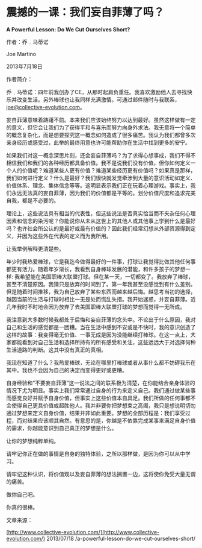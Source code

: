 # 震撼的一课：我们妄自菲薄了吗？

**A Powerful Lesson: Do We Cut Ourselves Short?**

作者：乔﹒马蒂诺

Joe Martino

2013年7月18日

作者简介：

乔﹒马蒂诺：四年前我创办了CE，从那时起肩负重任。我喜欢激励他人去寻找快乐并改变生活。另外棒球也让我同样充满激情。可通过邮件随时与我联系，joe@collective-evolution.com。

妄自菲薄意味着踌躇不前。本来我们应该始终努力以达到最好。虽然这样做有一定的意义，但它会让我们为了获得平和与喜乐而努力向身外求法。我无意将一个简单的概念复杂化，而是想要探究这一概念如何造成了很多痛苦。我认为我们都曾多次亲身经历或感受过，此举的最终用意也许可能帮助你在生活中找到更多的安宁。

如果我们对这一概念深思片刻，还会妄自菲薄吗？为了求得心想事成，我们不得不相信我们和我们的各种经历都具备价值。我不是说我们没有价值，但你如何定义一个人的价值呢？难道某些人更有价值？难道某些经历更有价值吗？如果真是那样，我们如何进行定义？什么是最好？我们很快就发觉牵涉到大量的意识活动如定义、价值体系、理念、集体信念等等。这明显表示我们正在玩着心理游戏。事实上，我们永远无法真的妄自菲薄，因为我们的价值都是平等的。划分价值尺度和追求完美自我，都是不必要的。

理论上，这些说法具有相当的代表性，但这些说法是否真实恰当而不夹杂任何心理因素和信念的染污呢？你能说你从未从这世上的其他人或其他事上学到什么是最好吗？也许社会所公认的是最好或最有价值的？因此我们经常幻想从外部资源得到定义，并因为这些外在代表的定义而为我所用。

让我举例解释更清楚些。

年少时我热爱棒球，它是我迄今做得最好的一件事，打球让我觉得比做其他任何事都更有活力。随着年岁渐长，我看到自身棒球发展的潜能，和许多孩子的梦想一样: 我希望能在美国职棒大联盟打球。但在某一天，一切都变了。我放弃了棒球，甚至不清楚原因。我猜只是放弃的时间到了。第一年我甚至没感觉到有什么差别。但是随着时间推移，我为自己放弃了某些东西而越来越后悔。越思考当初的选择，越因当前的生活与打球时相比一无是处而慌乱失措。我开始迷惑，并妄自菲薄。近几年我时不时地会因为放弃了去美国职棒大联盟打球的梦想而觉得一无所成。

我注意到大多数时候我都处于后悔和妄自菲薄的念头中。不论出于什么原因，我对自己和生活的感觉都是一团糟。当在生活中感到不安或是不快时，我的意识创造了这样的故事：我变得毫无价值、一事无成是因为没能继续打棒球。在这一点上，大家都能看到对自己生活和选择所持有的所有感受和关注，这些远远大于对选择何种生活道路的判断。这其中没有真正的真相。

我现在知道了什么？我热爱棒球，无论在哪里打棒球或者从事什么都不妨碍我乐在其中。我也不会因为自己的决定而变得更好或更糟。

自身经验和“不要妄自菲薄”这一说法之间的联系极为清楚，在你能结合亲身体验的情况下尤为明显。事实上我们常常通过自身的行为来定义自己。我们通过做某些事而感觉良好并赋予自身价值，但事实上这些价值本自具足。我们所做的任何事都不会使得自己更具价值或超胜他人。我并非要你把梦想束之高阁，我只是想说明切勿通过梦想来定义自身价值，结果并非如此重要。梦想的全部历程是：我们享受过程，而对结果应该顺其自然。有意思的是，你越是不依靠完成某事来满足自身价值的需求，你越能意识到自己真正的梦想是什么。

让你的梦想纯粹单纯。

请牢记你正在做的事情是自身的独特体验，之所以那样做，是因为你可以从中学习。

请牢记这种认识，将价值观以及妄自菲薄的想法搁置一边，这将使你免受大量无谓的痛苦。

做你自己吧。

你真的很棒。

文章来源：

[http://www.collective-evolution.com/](http://www.collective-evolution.com/) 2013/07/18 /a-powerful-lesson-do-we-cut-ourselves-short/

